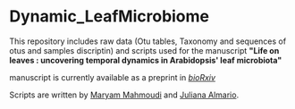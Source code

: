  # Dynamic_LeafMicrobiome

This repository includes raw data (Otu tables, Taxonomy and sequences of otus and samples discriptin) and scripts used for the manuscript **"Life on leaves : uncovering temporal dynamics in Arabidopsis' leaf microbiota"**

manuscript is currently available as a preprint in [*bioRxiv*](https://www.biorxiv.org/content/10.1101/2021.07.06.450897v1)

Scripts are written by [Maryam Mahmoudi](mailto:maryam.mahmoudi@uni-tuebingen.de) and [Juliana Almario](mailto:juliana.almario@univ-lyon1.fr).



